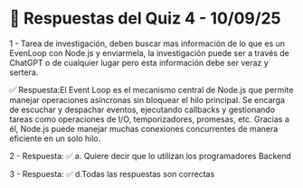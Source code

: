 # 📝 Respuestas del Quiz 4 - 10/09/25 # 

1 - Tarea de investigación, deben buscar mas información de lo que es un EvenLoop con Node.js y enviarmela, la investigación puede ser a través de ChatGPT o de cualquier lugar pero esta información debe ser veraz y sertera.

✅ Respuesta:El Event Loop es el mecanismo central de Node.js que permite manejar operaciones asíncronas sin bloquear el hilo principal. Se encarga de escuchar y despachar eventos, ejecutando callbacks y gestionando tareas como operaciones de I/O, temporizadores, promesas, etc. Gracias a él, Node.js puede manejar muchas conexiones concurrentes de manera eficiente en un solo hilo.

2 - Respuesta: ✅ a. Quiere decir que lo utilizan los programadores Backend

3 - Respuesta: ✅ d.Todas las respuestas son correctas